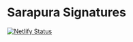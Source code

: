 # Sarapura Signatures

[![Netlify Status](https://api.netlify.com/api/v1/badges/3f31da34-3994-4b04-aa74-e63317f9fb20/deploy-status)](https://app.netlify.com/sites/sarapura-signatures/deploys)